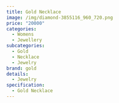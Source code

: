 ```yaml
---
title: Gold Necklace
image: /img/diamond-3855116_960_720.png
price: "20000"
categories:
  - Womens
  - Jewellery
subcategories:
  - Gold
  - Necklace
  - Jewelry
brand: gold
details:
  - Jewelry
specification:
  - Gold Necklace
---
```

